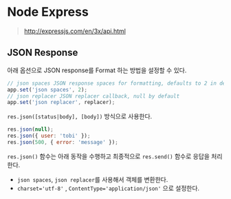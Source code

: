 # Node Express

> <http://expressjs.com/en/3x/api.html>

## JSON Response

아래 옵션으로 JSON response를 Format 하는 방법을 설정할 수 있다.

```js
// json spaces JSON response spaces for formatting, defaults to 2 in development, 0 in production
app.set('json spaces', 2);
// json replacer JSON replacer callback, null by default
app.set('json replacer', replacer);
```

`res.json([status|body], [body])` 방식으로 사용한다.


```js
res.json(null);
res.json({ user: 'tobi' });
res.json(500, { error: 'message' });
```

`res.json()` 함수는 아래 동작을 수행하고 최종적으로 `res.send()` 함수로 응답을 처리한다.

- `json spaces`, `json replacer`를 사용해서 객체를 변환한다.
- `charset='utf-8'` , `ContentType='application/json'` 으로 설정한다.